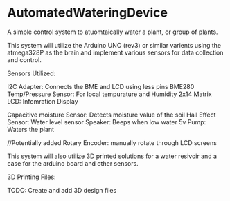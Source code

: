 # AutomatedWateringDevice
A simple control system to atuomtaically water a plant, or group of plants. 

This system will utilize the Arduino UNO (rev3) or similar varients using the atmega328P as the brain and implement various sensors for data collection and control.

Sensors Utilized: 

I2C Adapter: Connects the BME and LCD using less pins
BME280 Temp/Pressure Sensor: For local tempurature and Humidity
2x14 Matrix LCD: Infomration Display

Capacitive moisture Sensor: Detects moisture value of the soil
Hall Effect Sensor: Water level sensor
Speaker: Beeps when low water
5v Pump: Waters the plant

//Potentially added
Rotary Encoder: manually rotate through LCD screens





This system will also utilize 3D printed solutions for a water resivoir and a case for the arduino board and other sensors. 

3D Printing Files:

TODO: Create and add 3D design files

